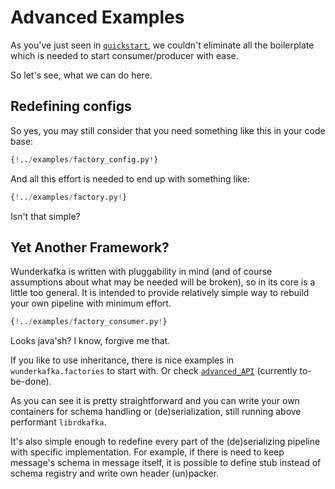 # Advanced Examples

As you've just seen in [`quickstart`](/pages/quickstart/), we
couldn't eliminate all the boilerplate which is needed to start
consumer/producer with ease.

So let's see, what we can do here.

## Redefining configs

So yes, you may still consider that you need something like this in your
code base:

```python
{!../examples/factory_config.py!}
```

And all this effort is needed to end up with something like:

```python
{!../examples/factory.py!}
```

Isn't that simple?

## Yet Another Framework?

Wunderkafka is written with pluggability in mind (and of course
assumptions about what may be needed will be broken), so in its core is
a little too general. It is intended to provide relatively simple way to
rebuild your own pipeline with minimum effort.

```python
{!../examples/factory_consumer.py!}
```

Looks java'sh? I know, forgive me that.

If you like to use inheritance, there is nice examples in
`wunderkafka.factories` to start with. Or check
[`advanced_API`]("/pages/advanced_usage/") (currently to-be-done).

As you can see it is pretty straightforward and you can write your own
containers for schema handling or (de)serialization, still running above
performant `librdkafka`.

It's also simple enough to redefine every part of the (de)serializing
pipeline with specific implementation. For example, if there is need to
keep message's schema in message itself, it is possible to define stub
instead of schema registry and write own header (un)packer.
